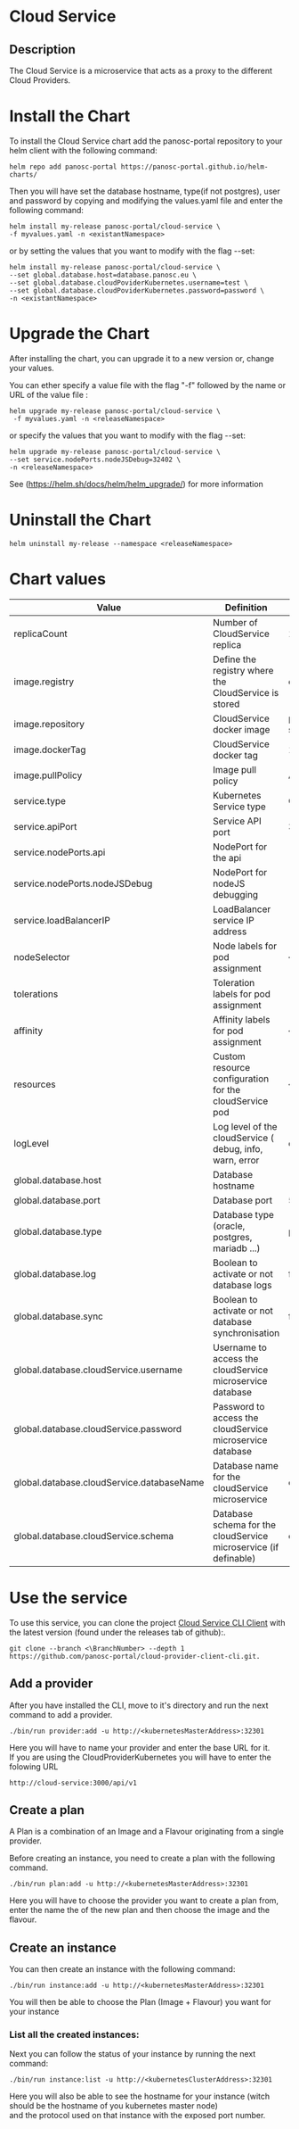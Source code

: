 Cloud Service
=========================  
  
## Description  
The Cloud Service is a microservice that acts as a proxy to the different Cloud Providers.

# Install the Chart
To install the Cloud Service chart add the panosc-portal repository to your helm client with the following command:
```
helm repo add panosc-portal https://panosc-portal.github.io/helm-charts/
```

Then you will have set the database hostname, type(if not postgres), user and password by copying and modifying the values.yaml file and enter the following command:
```
helm install my-release panosc-portal/cloud-service \
-f myvalues.yaml -n <existantNamespace>
```
or by setting the values that you want to modify with the flag --set:
```
helm install my-release panosc-portal/cloud-service \
--set global.database.host=database.panosc.eu \
--set global.database.cloudPoviderKubernetes.username=test \
--set global.database.cloudPoviderKubernetes.password=password \
-n <existantNamespace>
```

# Upgrade the Chart
After installing the chart, you can upgrade it to a new version or, change your values.

You can ether specify a value file with the flag "-f" followed by the name or URL of the value file :
```
helm upgrade my-release panosc-portal/cloud-service \
 -f myvalues.yaml -n <releaseNamespace>
```
or specify the values that you want to modify with the flag --set:
```
helm upgrade my-release panosc-portal/cloud-service \
--set service.nodePorts.nodeJSDebug=32402 \
-n <releaseNamespace>

```
See (https://helm.sh/docs/helm/helm_upgrade/) for more information

# Uninstall the Chart
```
helm uninstall my-release --namespace <releaseNamespace>
```

# Chart values
Value | Definition | Default
 ------------- | ------------- | ------------- | 
replicaCount | Number of CloudService replica | 1
image.registry| Define the registry where the CloudService is stored | docker.io
image.repository | CloudService docker image | panosc/cloud-service
image.dockerTag | CloudService docker tag | 1.0.0
image.pullPolicy | Image pull policy | Always
service.type | Kubernetes Service type | ClusterIP
service.apiPort | Service API port | 3000
service.nodePorts.api | NodePort for the api | 
service.nodePorts.nodeJSDebug |  NodePort for nodeJS debugging | 
service.loadBalancerIP | LoadBalancer service IP address 
nodeSelector| Node labels for pod assignment| {}
tolerations|Toleration labels for pod assignment| []
affinity|Affinity labels for pod assignment|{}
resources|Custom resource configuration for the cloudService pod | {}
logLevel| Log level of the cloudService ( debug, info, warn, error | debug
global.database.host| Database hostname | 
global.database.port| Database port | 5432
global.database.type| Database type (oracle, postgres, mariadb ...) | postgres
global.database.log| Boolean to activate or not database logs | false
global.database.sync| Boolean to activate or not database synchronisation | false
global.database.cloudService.username| Username to access the cloudService microservice database
global.database.cloudService.password| Password to access the cloudService microservice database 
global.database.cloudService.databaseName| Database name for the cloudService microservice | cloud-service
global.database.cloudService.schema| Database schema for the cloudService microservice (if definable) | cloud-service


# Use the service
To use this service, you can clone the project  [Cloud Service CLI Client](https://github.com/panosc-portal/cloud-service-client-cli) with the latest version (found under the releases tab of github):.  
```
git clone --branch <\BranchNumber> --depth 1 https://github.com/panosc-portal/cloud-provider-client-cli.git. 
```

## Add a provider
After you have installed the CLI, move to it's directory and run the next command to add a provider.

```
./bin/run provider:add -u http://<kubernetesMasterAddress>:32301
```

Here you will have to name your provider and enter the base URL for it.<br/>
If you are using the CloudProviderKubernetes you will have to enter the folowing URL 
```
http://cloud-service:3000/api/v1
```

## Create a plan
A Plan is a combination of an Image and a Flavour originating from a single provider.

Before creating an instance, you need to create a plan with the following command.
```  
./bin/run plan:add -u http://<kubernetesMasterAddress>:32301  
```

Here you will have to choose the provider you want to create a plan from, enter the name the of the new plan and then choose the image and the flavour. 

## Create an instance   
You can then create an instance with the following command: 
```  
./bin/run instance:add -u http://<kubernetesMasterAddress>:32301  
```  
You will then be able to choose the Plan (Image + Flavour) you want for your instance <br/>  
  
### List all the created instances:  
  
Next you can follow the status of your instance by running the next command:  
```  
./bin/run instance:list -u http://<kubernetesClusterAddress>:32301 
```  
Here you will also be able to see the hostname for your instance (witch should be the hostname of you kubernetes master node)   
and the protocol used on that instance with the exposed port number.  